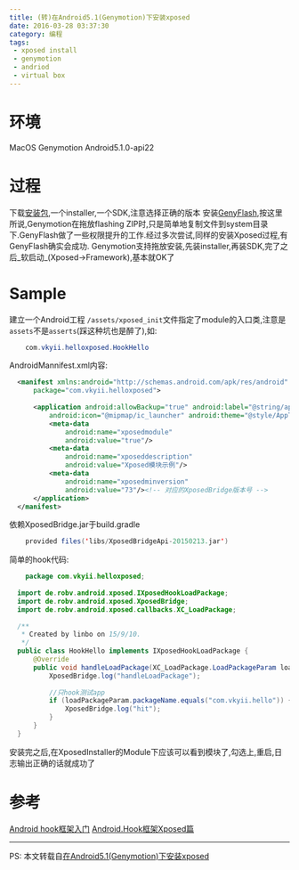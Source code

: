 ```yaml
---
title: (转)在Android5.1(Genymotion)下安装xposed
date: 2016-03-28 03:37:30
category: 编程
tags:
 - xposed install
 - genymotion
 - andriod
 - virtual box
---
```


# 环境
MacOS
Genymotion
Android5.1.0-api22

# 过程
下载[安装包](http://repo.xposed.info/module/de.robv.android.xposed.installer),一个installer,一个SDK,注意选择正确的版本
安装[GenyFlash](https://github.com/rovo89/GenyFlash),按这里所说,Genymotion在拖放flashing ZIP时,只是简单地复制文件到system目录下.GenyFlash做了一些权限提升的工作.经过多次尝试,同样的安装Xposed过程,有GenyFlash确实会成功.
Genymotion支持拖放安装,先装installer,再装SDK,完了之后_软启动_(Xposed->Framework),基本就OK了

# Sample
建立一个Android工程
`/assets/xposed_init`文件指定了module的入口类,注意是`assets`不是`asserts`(踩这种坑也是醉了),如:

```java
	com.vkyii.helloxposed.HookHello
```

AndroidMannifest.xml内容:

``` xml
  <manifest xmlns:android="http://schemas.android.com/apk/res/android"
      package="com.vkyii.helloxposed">
	
      <application android:allowBackup="true" android:label="@string/app_name"
          android:icon="@mipmap/ic_launcher" android:theme="@style/AppTheme">
          <meta-data
              android:name="xposedmodule"
              android:value="true"/>
          <meta-data
              android:name="xposeddescription"
              android:value="Xposed模块示例"/>
          <meta-data
              android:name="xposedminversion"
              android:value="73"/><!-- 对应的XposedBridge版本号 -->
      </application>
  </manifest>
```

依赖XposedBridge.jar于build.gradle

``` java
	provided files('libs/XposedBridgeApi-20150213.jar')
```
简单的hook代码:

```java
	package com.vkyii.helloxposed;
	
  import de.robv.android.xposed.IXposedHookLoadPackage;
  import de.robv.android.xposed.XposedBridge;
  import de.robv.android.xposed.callbacks.XC_LoadPackage;
	
  /**
   * Created by linbo on 15/9/10.
   */
  public class HookHello implements IXposedHookLoadPackage {
      @Override
      public void handleLoadPackage(XC_LoadPackage.LoadPackageParam loadPackageParam) throws Throwable {
          XposedBridge.log("handleLoadPackage");
	
          //只hook测试app
          if (loadPackageParam.packageName.equals("com.vkyii.hello")) {
              XposedBridge.log("hit");
          }
      }
  }
```

安装完之后,在XposedInstaller的Module下应该可以看到模块了,勾选上,重启,日志输出正确的话就成功了

# 参考
[Android hook框架入门](http://my.oschina.net/wisedream/blog/471292)
[Android.Hook框架Xposed篇](http://www.droidsec.cn/android-hook%E6%A1%86%E6%9E%B6xposed%E7%AF%87/)

******
PS: 本文转载自[在Android5.1(Genymotion)下安装xposed](http://www.vkyii.com/2015/09/09/install-xposed-in-genymotion-android.html)